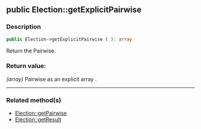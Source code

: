## public Election::getExplicitPairwise

### Description    

```php
public Election->getExplicitPairwise ( ): array
```

Return the Pairwise.
    

### Return value:   

*(array)* Pairwise as an explicit array .


---------------------------------------

### Related method(s)      

* [Election::getPairwise](../Election%20Class/public%20Election--getPairwise.md)    
* [Election::getResult](../Election%20Class/public%20Election--getResult.md)    
